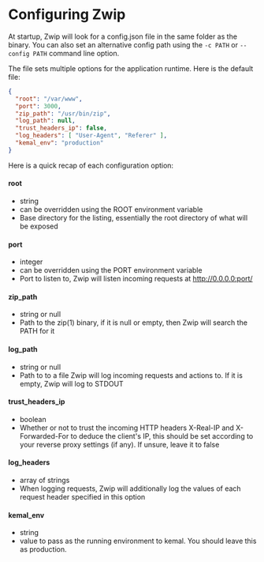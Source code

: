 # Configuring Zwip

At startup, Zwip will look for a config.json file in the same folder as the binary. You can also set an alternative config path using the `-c PATH` or `--config PATH` command line option.

The file sets multiple options for the application runtime. Here is the default file:
```JSON
{
  "root": "/var/www",
  "port": 3000,
  "zip_path": "/usr/bin/zip",
  "log_path": null,
  "trust_headers_ip": false,
  "log_headers": [ "User-Agent", "Referer" ],
  "kemal_env": "production"
}
```

Here is a quick recap of each configuration option:

#### root
- string
- can be overridden using the ROOT environment variable
- Base directory for the listing, essentially the root directory of what will be exposed

#### port
- integer
- can be overridden using the PORT environment variable
- Port to listen to, Zwip will listen incoming requests at http://0.0.0.0:port/

#### zip_path
- string or null
- Path to the zip(1) binary, if it is null or empty, then Zwip will search the PATH for it

#### log_path
- string or null
- Path to to a file Zwip will log incoming requests and actions to. If it is empty, Zwip will log to STDOUT

#### trust_headers_ip
- boolean
- Whether or not to trust the incoming HTTP headers X-Real-IP and X-Forwarded-For to deduce the client's IP, this should be set according to your reverse proxy settings (if any). If unsure, leave it to false

#### log_headers
- array of strings
- When logging requests, Zwip will additionally log the values of each request header specified in this option

#### kemal_env
- string
- value to pass as the running environment to kemal. You should leave this as production.
